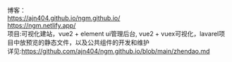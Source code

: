 博客：
<br>
https://ajn404.github.io/ngm.github.io/
<br>
https://ngm.netlify.app/
<br>
项目:可视化建站，vue2 + element ui管理后台, vue2 + vuex可视化，lavarel项目中放预览的静态文件，以及公共组件的开发和维护
<br>
详见:https://github.com/ajn404/ngm.github.io/blob/main/zhendao.md
